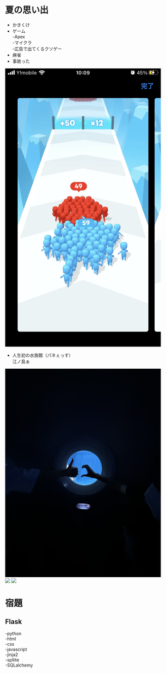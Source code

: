 # 夏の思い出

* かきくけ
* ゲーム  
-Apex<br>-マイクラ<br>-広告で出てくるクソゲー<br>
* 麻雀
* 事故った
<img src="https://raw.githubusercontent.com/hasegawow/20230925_summer_memmories/main/IMG_8637 2.png">

* 人生初の水族館（パネぇっす）<br>江ノ島ぁ
<img src="https://raw.githubusercontent.com/hasegawow/20230925_summer_memmories/main/IMG_6602.jpg">
<img src="https://raw.githubusercontent.com/hasegawow/20230925_summer_memmories/main/IMG_8305.png">
<img src="https://raw.githubusercontent.com/hasegawow/20230925_summer_memmories/main/IMG_8325.png">

# 宿題
<h2>Flask</h2>
-python<br>
-html<br>
-css<br>
-javascript<br>
-jinja2<br>
-spllite<br>
-SQLalchemy


